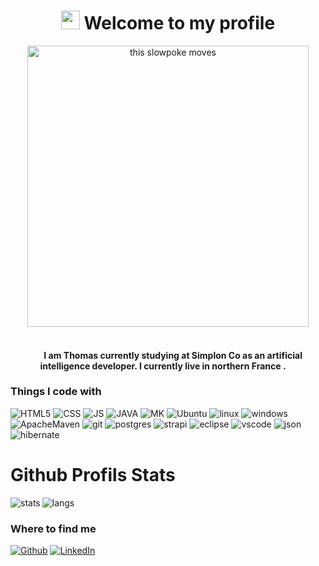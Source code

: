 <h1 align="center"><img src="https://emojis.slackmojis.com/emojis/images/1531849430/4246/blob-sunglasses.gif?1531849430" width="30"/> Welcome to my profile</h1>
<div align="center">
<img src="https://media0.giphy.com/media/1BdJd24oEwvuSvXYb0/giphy.gif?cid=ecf05e478pdn6sot0xipu7xtt1tqo05zk77h7pedndm9892q&rid=giphy.gif&ct=g" alt="this slowpoke moves"  width="450" /></div>
<br>
<h4 align="center"><img src="https://cdn-icons-png.flaticon.com/512/197/197560.png" width="13"/>  I am Thomas currently studying at Simplon Co as an artificial intelligence developer. I currently live in northern France .  <img src="https://cdn-icons-png.flaticon.com/512/197/197560.png" width="13"/></h4>  
<h3>Things I code with</h3>
<p>
  <img alt="HTML5" src="https://img.shields.io/badge/html5-%23E34F26.svg?style=for-the-badge&logo=html5&logoColor=white" />
  <img alt="CSS" src="https://img.shields.io/badge/css3-%231572B6.svg?style=for-the-badge&logo=css3&logoColor=white" />
  <img alt="JS" src="https://img.shields.io/badge/javascript-%23323330.svg?style=for-the-badge&logo=javascript&logoColor=%23F7DF1E" />
  <img alt="JAVA" src="https://img.shields.io/badge/Java-ED8B00?style=for-the-badge&logo=java&logoColor=white" />
  <img alt="MK" src="https://img.shields.io/badge/markdown-%23000000.svg?style=for-the-badge&logo=markdown&logoColor=white" />
  <img alt="Ubuntu" src="https://img.shields.io/badge/Ubuntu-E95420?style=for-the-badge&logo=ubuntu&logoColor=white" />
  <img alt="linux" src="https://img.shields.io/badge/Linux-FCC624?style=for-the-badge&logo=linux&logoColor=black" />
  <img alt="windows" src="https://img.shields.io/badge/Windows-0078D6?style=for-the-badge&logo=windows&logoColor=white" />
  <img alt="ApacheMaven" src="https://img.shields.io/badge/Apache%20Maven-C71A36?style=for-the-badge&logo=Apache%20Maven&logoColor=white" />
  <img alt="git" src="https://img.shields.io/badge/git-%23F05033.svg?style=for-the-badge&logo=git&logoColor=white" />
  <img alt="postgres" src="https://img.shields.io/badge/postgres-%23316192.svg?style=for-the-badge&logo=postgresql&logoColor=white" />
  <img alt="strapi" src="https://img.shields.io/badge/strapi-%232E7EEA.svg?style=for-the-badge&logo=strapi&logoColor=white" />
  <img alt="eclipse" src="https://img.shields.io/badge/Eclipse-FE7A16.svg?style=for-the-badge&logo=Eclipse&logoColor=white" />
  <img alt="vscode" src="https://img.shields.io/badge/Visual%20Studio%20Code-0078d7.svg?style=for-the-badge&logo=visual-studio-code&logoColor=white" />
  <img alt="json" src="https://img.shields.io/badge/json-5E5C5C?style=for-the-badge&logo=json&logoColor=white" />
  <img alt="hibernate" src="https://img.shields.io/badge/Hibernate-59666C?style=for-the-badge&logo=Hibernate&logoColor=white" />
</p>
<h1> Github Profils Stats </h1>
 <img align="left" alt="stats" src="https://github-readme-stats.vercel.app/api?username=DonzerHD" />
<img alt="langs" src="https://github-readme-stats.vercel.app/api/top-langs/?username=DonzerHD" />

<h3>Where to find me</h3>
<p><a href="https://github.com/DonzerHD" target="_blank"><img alt="Github" src="https://img.shields.io/badge/GitHub-%2312100E.svg?&style=for-the-badge&logo=Github&logoColor=white" /></a> 
 </a> <a target="_blank" href="https://www.linkedin.com/in/thomas-lemay-78b50b216/" target="_blank"><img alt="LinkedIn" src="https://img.shields.io/badge/linkedin-%230077B5.svg?&style=for-the-badge&logo=linkedin&logoColor=white" /></a>
</p>
